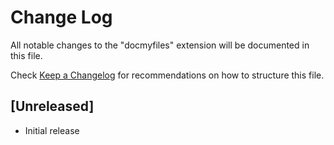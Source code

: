 # Change Log

All notable changes to the "docmyfiles" extension will be documented in this file.

Check [Keep a Changelog](http://keepachangelog.com/) for recommendations on how to structure this file.

## [Unreleased]

- Initial release